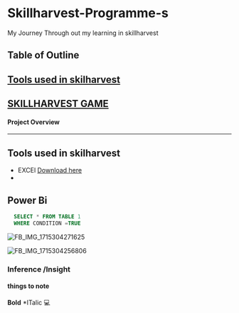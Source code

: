 # Skillharvest-Programme-s
My Journey Through out my learning in skillharvest 

## Table of Outline 
## [Tools used in skilharvest](#tools-used-in-skilharvest)
##  [SKILLHARVEST GAME](#skillharvest-game)
#### Project Overview
---
## Tools used in skilharvest
- EXCEl [Download here](https://www.microsoft.com)
- 
Power Bi
---

``` SQL
  SELECT * FROM TABLE 1
  WHERE CONDITION =TRUE
```

![FB_IMG_1715304271625](https://github.com/user-attachments/assets/cd8ede20-e20f-48fa-913c-436d554d30fc)

 
![FB_IMG_1715304256806](https://github.com/user-attachments/assets/e58e491f-ef95-4997-bc73-467d68f06c9d)
### Inference /Insight 

#### things to note 
**Bold**
*ITalic
💻
